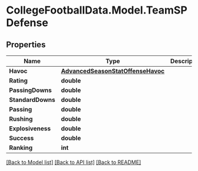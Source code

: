 # CollegeFootballData.Model.TeamSPDefense

## Properties

Name | Type | Description | Notes
------------ | ------------- | ------------- | -------------
**Havoc** | [**AdvancedSeasonStatOffenseHavoc**](AdvancedSeasonStatOffenseHavoc.md) |  | 
**Rating** | **double** |  | 
**PassingDowns** | **double** |  | 
**StandardDowns** | **double** |  | 
**Passing** | **double** |  | 
**Rushing** | **double** |  | 
**Explosiveness** | **double** |  | 
**Success** | **double** |  | 
**Ranking** | **int** |  | 

[[Back to Model list]](../../README.md#documentation-for-models) [[Back to API list]](../../README.md#documentation-for-api-endpoints) [[Back to README]](../../README.md)

